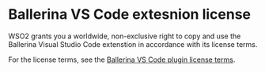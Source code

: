 # Ballerina VS Code extesnion license 

WSO2 grants you a worldwide, non-exclusive right to copy and use the Ballerina Visual Studio Code extenstion in 
accordance with its license terms.

For the license terms, see the [Ballerina VS Code plugin license terms](https://marketplace.visualstudio.com/items/WSO2.ballerina/license).